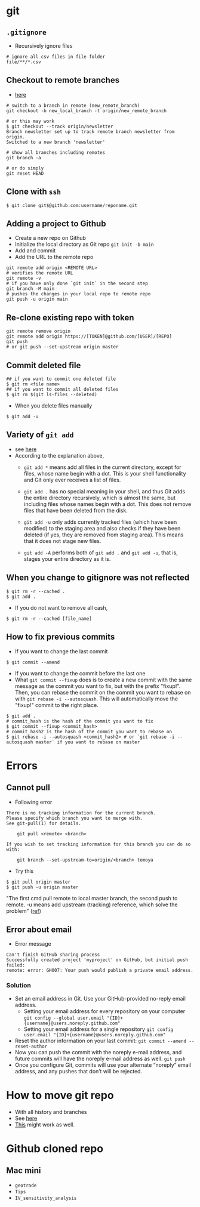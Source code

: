# git

## `.gitignore`

* Recursively ignore files

```
# ignore all csv files in file folder
file/**/*.csv
```

## Checkout to remote branches
* [here][2]

```
# switch to a branch in remote (new_remote_branch)
git checkout -b new_local_branch -t origin/new_remote_branch

# or this may work
$ git checkout --track origin/newsletter
Branch newsletter set up to track remote branch newsletter from origin.
Switched to a new branch 'newsletter'

# show all branches including remotes
git branch -a

# or do simply
git reset HEAD
```

## Clone with `ssh`

```
$ git clone git$@github.com:username/reponame.git
```

## Adding a project to Github
* Create a new repo on Github
* Initialize the local directory as Git repo `git init -b main`
* Add and commit
* Add the URL to the remote repo

```
git remote add origin <REMOTE URL>
# verifies the remote URL
git remote -v
# if you have only done `git init` in the second step
git branch -M main
# pushes the changes in your local repo to remote repo
git push -u origin main
```

## Re-clone existing repo with token

```
git remote remove origin
git remote add origin https://[TOKEN]@github.com/[USER]/[REPO]
git push
# or git push --set-upstream origin master
```


## Commit deleted file
```
## if you want to commit one deleted file
$ git rm <file name>
## if you want to commit all deleted files
$ git rm $(git ls-files --deleted)
```
* When you delete files manually

```
$ git add -u
```

## Variety of `git add`
* see [here][1]
* According to the explanation above,
	* `git add *` means add all files in the current directory, except for files, whose name begin with a dot. This is your shell functionality and Git only ever receives a list of files.

	* `git add .` has no special meaning in your shell, and thus Git adds the entire directory recursively, which is almost the same, but including files whose names begin with a dot. This does not remove files that have been deleted from the disk.
	* `git add -u` only adds currently tracked files (which have been modified) to the staging area and also checks if they have been deleted (if yes, they are removed from staging area). This means that it does not stage new files.
	* `git add -A` performs both of `git add .` and `git add -u`, that is, stages your entire directory as it is.


## When you change to gitignore was not reflected

```
$ git rm -r --cached .
$ git add .
```

* If you do not want to remove all cash,

```
$ git rm -r --cached [file_name]
```

## How to fix previous commits

* If you want to change the last commit
```
$ git commit --amend
```

* If you want to change the commit before the last one
* What `git commit --fixup` does is to create a new commit with the same message as the commit you want to fix, but with the prefix "fixup!". Then, you can rebase the commit on the commit you want to rebase on with `git rebase -i --autosquash`. This will automatically move the "fixup!" commit to the right place.

```
$ git add .
# commit_hash is the hash of the commit you want to fix
$ git commit --fixup <commit_hash>
# commit_hash2 is the hash of the commit you want to rebase on
$ git rebase -i --autosquash <commit_hash2> # or `git rebase -i --autosquash master` if you want to rebase on master
```

# Errors

## Cannot pull
* Following error

```
There is no tracking information for the current branch.
Please specify which branch you want to merge with.
See git-pull(1) for details.

    git pull <remote> <branch>

If you wish to set tracking information for this branch you can do so with:

    git branch --set-upstream-to=origin/<branch> tomoya
```

* Try this

```
$ git pull origin master
$ git push -u origin master
```

"The first cmd pull remote to local master branch, the second push to remote. -u means add upstream (tracking) reference, which solve the problem" ([ref][3])

## Error about email
* Error message

```
Can't finish GitHub sharing process
Successfully created project 'myproject' on GitHub, but initial push failed:
remote: error: GH007: Your push would publish a private email address.
```

### Solution
* Set an email address in Git. Use your GitHub-provided no-reply email address.
	* Setting your email address for every repository on your computer
	`git config --global user.email "{ID}+{username}@users.noreply.github.com"`
	* Setting your email address for a single repository
	`git config user.email "{ID}+{username}@users.noreply.github.com"`
* Reset the author information on your last commit:
`git commit --amend --reset-author`
* Now you can push the commit with the noreply e-mail address, and future commits will have the noreply e-mail address as well.
`git push`
* Once you configure Git, commits will use your alternate “noreply” email address, and any pushes that don’t will be rejected.

# How to move git repo
* With all history and branches
* See [here](https://gist.github.com/tomoya-sasaki/731369b9fbe50a9052c753642cf65dda)
* [This](https://www.atlassian.com/git/tutorials/git-move-repository) might work as well.

# Github cloned repo
## Mac mini
* `geotrade`
* `Tips`
* `IV_sensitivity_analysis`



[1]:https://stackoverflow.com/questions/26042390/git-add-asterisk-vs-git-add-period
[2]:https://git-scm.com/docs/git-checkout
[3]:https://stackoverflow.com/questions/12054223/git-new-user-trying-to-do-pull-and-getting-some-confusing-messages